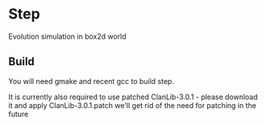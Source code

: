 Step
======

Evolution simulation in box2d world

Build
-----
You will need gmake and recent gcc to build step.

It is currently also required to use patched ClanLib-3.0.1 - please download it and apply ClanLib-3.0.1.patch
we'll get rid of the need for patching in the future

